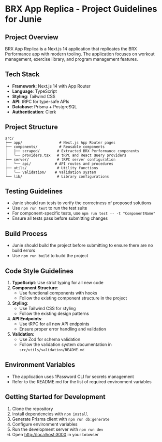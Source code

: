# BRX App Replica - Project Guidelines for Junie

## Project Overview
BRX App Replica is a Next.js 14 application that replicates the BRX Performance app with modern tooling. The application focuses on workout management, exercise library, and program management features.

## Tech Stack
- **Framework**: Next.js 14 with App Router
- **Language**: TypeScript
- **Styling**: Tailwind CSS
- **API**: tRPC for type-safe APIs
- **Database**: Prisma + PostgreSQL
- **Authentication**: Clerk

## Project Structure
```
src/
├── app/                 # Next.js App Router pages
├── components/          # Reusable components
│   ├── scraped/        # Extracted BRX Performance components
│   └── providers.tsx   # tRPC and React Query providers
├── server/             # tRPC server configuration
│   └── api/           # API routes and procedures
├── utils/              # Utility functions
│   └── validation/    # Validation system
└── lib/                # Library configurations
```

## Testing Guidelines
- Junie should run tests to verify the correctness of proposed solutions
- Use `npm run test` to run the test suite
- For component-specific tests, use `npm run test -- -t "ComponentName"`
- Ensure all tests pass before submitting changes

## Build Process
- Junie should build the project before submitting to ensure there are no build errors
- Use `npm run build` to build the project

## Code Style Guidelines
1. **TypeScript**: Use strict typing for all new code
2. **Component Structure**:
   - Use functional components with hooks
   - Follow the existing component structure in the project
3. **Styling**:
   - Use Tailwind CSS for styling
   - Follow the existing design patterns
4. **API Endpoints**:
   - Use tRPC for all new API endpoints
   - Ensure proper error handling and validation
5. **Validation**:
   - Use Zod for schema validation
   - Follow the validation system documentation in `src/utils/validation/README.md`

## Environment Variables
- The application uses 1Password CLI for secrets management
- Refer to the README.md for the list of required environment variables

## Getting Started for Development
1. Clone the repository
2. Install dependencies with `npm install`
3. Generate Prisma client with `npm run db:generate`
4. Configure environment variables
5. Run the development server with `npm run dev`
6. Open [http://localhost:3000](http://localhost:3000) in your browser
